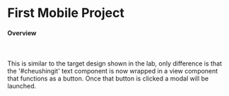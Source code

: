 # First Mobile Project

#### Overview
<br />
<br />
This is similar to the target design shown in the lab, only difference is that the '#cheushingit' text component
is now wrapped in a view component that functions as a button. Once that button is clicked a modal will be launched.
